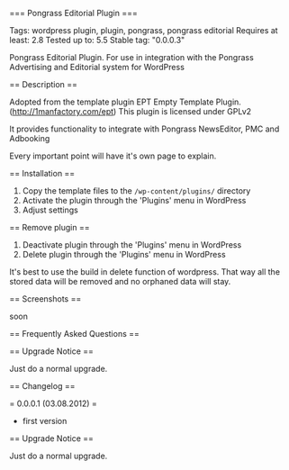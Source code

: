 === Pongrass Editorial Plugin ===

Tags: wordpress plugin, plugin, pongrass, pongrass editorial
Requires at least: 2.8
Tested up to: 5.5
Stable tag: "0.0.0.3"

Pongrass Editorial Plugin. For use in integration with the Pongrass Advertising and Editorial system for WordPress

== Description ==

Adopted from the template plugin EPT Empty Template Plugin. (http://1manfactory.com/ept) This plugin is licensed under GPLv2

It provides functionality to integrate with Pongrass NewsEditor, PMC and Adbooking

Every important point will have it's own page to explain.


== Installation ==

1. Copy the template files to the `/wp-content/plugins/` directory
2. Activate the plugin through the 'Plugins' menu in WordPress
3. Adjust settings

== Remove plugin ==

1. Deactivate plugin through the 'Plugins' menu in WordPress
2. Delete plugin through the 'Plugins' menu in WordPress

It's best to use the build in delete function of wordpress. That way all the stored data will be removed and no orphaned data will stay.

== Screenshots ==

soon

== Frequently Asked Questions ==


== Upgrade Notice ==

Just do a normal upgrade.

== Changelog ==


= 0.0.0.1 (03.08.2012) =
* first version

== Upgrade Notice ==

Just do a normal upgrade.
